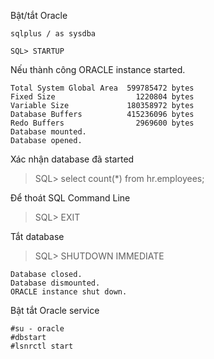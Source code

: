 Bật/tắt Oracle

```
sqlplus / as sysdba
```

```
SQL> STARTUP
```

Nếu thành công
ORACLE instance started.

```
Total System Global Area  599785472 bytes
Fixed Size                  1220804 bytes
Variable Size             180358972 bytes
Database Buffers          415236096 bytes
Redo Buffers                2969600 bytes
Database mounted.
Database opened.
```

Xác nhận database đã started

> SQL> select count(\*) from hr.employees;

Để thoát SQL Command Line

> SQL> EXIT

Tắt database

> SQL> SHUTDOWN IMMEDIATE

```
Database closed.
Database dismounted.
ORACLE instance shut down.
```

Bật tắt Oracle service
```
#su - oracle
#dbstart
#lsnrctl start
```
